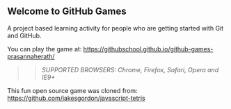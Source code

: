 ## Welcome to GitHub Games

A project based learning activity for people who are getting started with Git and GitHub.

You can play the game at: https://githubschool.github.io/github-games-prasannaherath/

>> _*SUPPORTED BROWSERS*: Chrome, Firefox, Safari, Opera and IE9+_

This fun open source game was cloned from: https://github.com/jakesgordon/javascript-tetris
